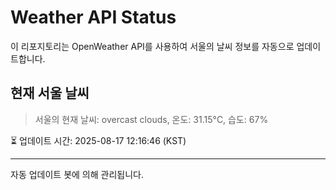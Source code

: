 
# Weather API Status

이 리포지토리는 OpenWeather API를 사용하여 서울의 날씨 정보를 자동으로 업데이트합니다.

## 현재 서울 날씨
> 서울의 현재 날씨: overcast clouds, 온도: 31.15°C, 습도: 67%

⏳ 업데이트 시간: 2025-08-17 12:16:46 (KST)

---
자동 업데이트 봇에 의해 관리됩니다.
